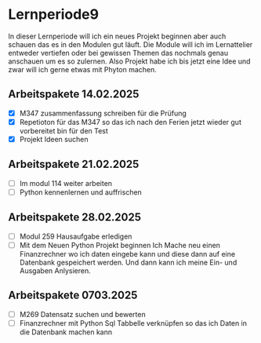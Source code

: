 # Lernperiode9
In dieser Lernperiode will ich ein neues Projekt beginnen aber auch schauen das es in den Modulen gut läuft. Die Module will ich im Lernattelier entweder vertiefen oder bei gewissen Themen das nochmals genau anschauen um es so zulernen. Also Projekt habe ich bis jetzt eine Idee und zwar will ich gerne etwas mit Phyton machen.

## Arbeitspakete 14.02.2025

- [x] M347 zusammenfassung schreiben für die Prüfung
- [x] Repetioton für das M347 so das ich nach den Ferien jetzt wieder gut vorbereitet bin für den Test
- [x] Projekt Ideen suchen

## Arbeitspakete 21.02.2025
- [ ] Im modul 114 weiter arbeiten
- [ ] Python kennenlernen und auffrischen

## Arbeitspakete 28.02.2025
- [ ] Modul 259 Hausaufgabe erledigen
- [ ] Mit dem Neuen Python Projekt beginnen
Ich Mache neu einen Finanzrechner wo ich daten eingebe kann und diese dann auf eine Datenbank gespeichert werden. Und dann kann ich meine Ein- und Ausgaben Anlysieren.

## Arbeitspakete 0703.2025
- [ ] M269 Datensatz suchen und bewerten
- [ ] Finanzrechner mit Python Sql Tabbelle verknüpfen so das ich Daten in die Datenbank machen kann
